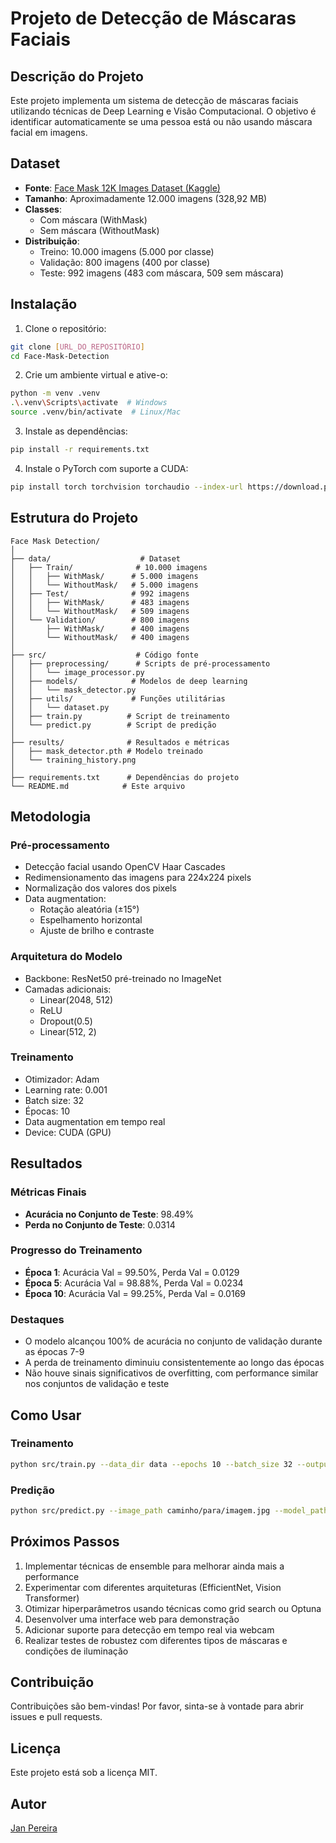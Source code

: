 # Projeto de Detecção de Máscaras Faciais

## Descrição do Projeto
Este projeto implementa um sistema de detecção de máscaras faciais utilizando técnicas de Deep Learning e Visão Computacional. O objetivo é identificar automaticamente se uma pessoa está ou não usando máscara facial em imagens.

## Dataset
- **Fonte**: [Face Mask 12K Images Dataset (Kaggle)](https://www.kaggle.com/datasets/ashishjangra27/face-mask-12k-images-dataset)
- **Tamanho**: Aproximadamente 12.000 imagens (328,92 MB)
- **Classes**: 
  - Com máscara (WithMask)
  - Sem máscara (WithoutMask)
- **Distribuição**:
  - Treino: 10.000 imagens (5.000 por classe)
  - Validação: 800 imagens (400 por classe)
  - Teste: 992 imagens (483 com máscara, 509 sem máscara)

## Instalação

1. Clone o repositório:
```bash
git clone [URL_DO_REPOSITÓRIO]
cd Face-Mask-Detection
```

2. Crie um ambiente virtual e ative-o:
```bash
python -m venv .venv
.\.venv\Scripts\activate  # Windows
source .venv/bin/activate  # Linux/Mac
```

3. Instale as dependências:
```bash
pip install -r requirements.txt
```

4. Instale o PyTorch com suporte a CUDA:
```bash
pip install torch torchvision torchaudio --index-url https://download.pytorch.org/whl/cu118
```

## Estrutura do Projeto
```
Face Mask Detection/
│
├── data/                    # Dataset
│   ├── Train/              # 10.000 imagens
│   │   ├── WithMask/      # 5.000 imagens
│   │   └── WithoutMask/   # 5.000 imagens
│   ├── Test/              # 992 imagens
│   │   ├── WithMask/      # 483 imagens
│   │   └── WithoutMask/   # 509 imagens
│   └── Validation/        # 800 imagens
│       ├── WithMask/      # 400 imagens
│       └── WithoutMask/   # 400 imagens
│
├── src/                    # Código fonte
│   ├── preprocessing/      # Scripts de pré-processamento
│   │   └── image_processor.py
│   ├── models/            # Modelos de deep learning
│   │   └── mask_detector.py
│   ├── utils/             # Funções utilitárias
│   │   └── dataset.py
│   ├── train.py          # Script de treinamento
│   └── predict.py        # Script de predição
│
├── results/              # Resultados e métricas
│   ├── mask_detector.pth # Modelo treinado
│   └── training_history.png
│
├── requirements.txt      # Dependências do projeto
└── README.md            # Este arquivo
```

## Metodologia

### Pré-processamento
- Detecção facial usando OpenCV Haar Cascades
- Redimensionamento das imagens para 224x224 pixels
- Normalização dos valores dos pixels
- Data augmentation:
  - Rotação aleatória (±15°)
  - Espelhamento horizontal
  - Ajuste de brilho e contraste

### Arquitetura do Modelo
- Backbone: ResNet50 pré-treinado no ImageNet
- Camadas adicionais:
  - Linear(2048, 512)
  - ReLU
  - Dropout(0.5)
  - Linear(512, 2)

### Treinamento
- Otimizador: Adam
- Learning rate: 0.001
- Batch size: 32
- Épocas: 10
- Data augmentation em tempo real
- Device: CUDA (GPU)

## Resultados

### Métricas Finais
- **Acurácia no Conjunto de Teste**: 98.49%
- **Perda no Conjunto de Teste**: 0.0314

### Progresso do Treinamento
- **Época 1**: Acurácia Val = 99.50%, Perda Val = 0.0129
- **Época 5**: Acurácia Val = 98.88%, Perda Val = 0.0234
- **Época 10**: Acurácia Val = 99.25%, Perda Val = 0.0169

### Destaques
- O modelo alcançou 100% de acurácia no conjunto de validação durante as épocas 7-9
- A perda de treinamento diminuiu consistentemente ao longo das épocas
- Não houve sinais significativos de overfitting, com performance similar nos conjuntos de validação e teste

## Como Usar

### Treinamento
```bash
python src/train.py --data_dir data --epochs 10 --batch_size 32 --output_dir results
```

### Predição
```bash
python src/predict.py --image_path caminho/para/imagem.jpg --model_path results/mask_detector.pth --output_path resultado.jpg
```

## Próximos Passos
1. Implementar técnicas de ensemble para melhorar ainda mais a performance
2. Experimentar com diferentes arquiteturas (EfficientNet, Vision Transformer)
3. Otimizar hiperparâmetros usando técnicas como grid search ou Optuna
4. Desenvolver uma interface web para demonstração
5. Adicionar suporte para detecção em tempo real via webcam
6. Realizar testes de robustez com diferentes tipos de máscaras e condições de iluminação

## Contribuição
Contribuições são bem-vindas! Por favor, sinta-se à vontade para abrir issues e pull requests.

## Licença
Este projeto está sob a licença MIT.

## Autor
[Jan Pereira](https://github.com/janpereira82)
